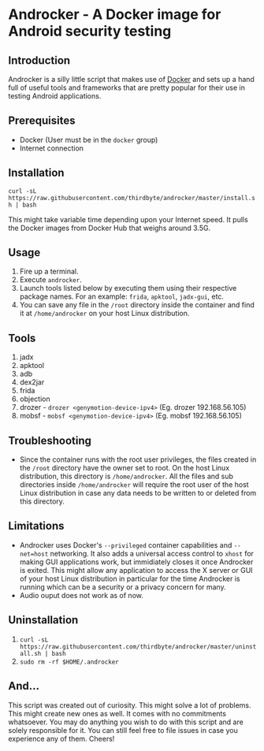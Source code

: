 # Androcker - A Docker image for Android security testing

## Introduction

Androcker is a silly little script that makes use of [Docker](https://www.docker.com/) and sets up a hand full of useful tools and frameworks that are pretty popular for their use in testing Android applications.

## Prerequisites
+ Docker (User must be in the `docker` group)
+ Internet connection

## Installation

`curl -sL https://raw.githubusercontent.com/thirdbyte/androcker/master/install.sh | bash`

This might take variable time depending upon your Internet speed. It pulls the Docker images from Docker Hub that weighs around 3.5G.

## Usage

1. Fire up a terminal.
2. Execute `androcker`.
3. Launch tools listed below by executing them using their respective package names. For an example: `frida`, `apktool`, `jadx-gui`, etc.
4. You can save any file in the `/root` directory inside the container and find it at `/home/androcker` on your host Linux distribution.

## Tools

1. jadx
2. apktool
3. adb
4. dex2jar
5. frida
6. objection
7. drozer - `drozer <genymotion-device-ipv4>` (Eg. drozer 192.168.56.105)
8. mobsf - `mobsf <genymotion-device-ipv4>` (Eg. mobsf 192.168.56.105)

## Troubleshooting

+ Since the container runs with the root user privileges, the files created in the `/root` directory have the owner set to root. On the host Linux distribution, this directory is `/home/androcker`. All the files and sub directories inside `/home/androcker` will require the root user of the host Linux distribution in case any data needs to be written to or deleted from this directory.

## Limitations

+ Androcker uses Docker's `--privileged` container capabilities and `--net=host` networking. It also adds a universal access control to `xhost` for making GUI applications work, but immidiately closes it once Androcker is exited. This might allow any application to access the X server or GUI of your host Linux distribution in particular for the time Androcker is running which can be a security or a privacy concern for many.
+ Audio ouput does not work as of now.

## Uninstallation

1. `curl -sL https://raw.githubusercontent.com/thirdbyte/androcker/master/uninstall.sh | bash`
2. `sudo rm -rf $HOME/.androcker`

## And...

This script was created out of curiosity. This might solve a lot of problems. This might create new ones as well. It comes with no commitments whatsoever. You may do anything you wish to do with this script and are solely responsible for it. You can still feel free to file issues in case you experience any of them. Cheers!
